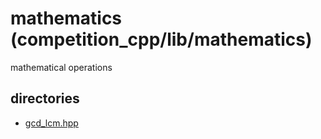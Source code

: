 # mathematics (competition_cpp/lib/mathematics)
mathematical operations

## directories
- [gcd_lcm.hpp](./gcd_lcm.hpp)
